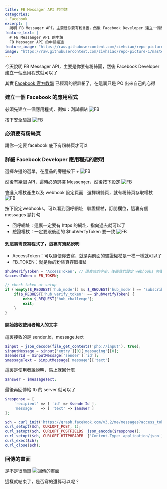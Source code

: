 ```yaml
---
title: FB Messager API 的申請
categories:
- Facebook
excerpt: |
  說明 FB Messager API，主要是你要有粉絲團，然後 Facebook Developer 建立一個應用程式就可以
feature_text: |
  # FB Messanger API 的申請
  FB Messager API 的申請經過
feature_image: "https://raw.githubusercontent.com/zivhsiao/repo-picture-1/master/images/milwaukee_1920x1278.jpg" 
image: "https://raw.githubusercontent.com/zivhsiao/repo-picture-1/master/images/milwaukee_1920x1278.jpg"  
---
```


今天說明 FB Messager API，主要是你要有粉絲團，然後 Facebook Developer 建立一個應用程式就可以了

其實 [Facebook 官方教學](https://developers.facebook.com/docs/messenger-platform/quickstart) 已經寫的很詳細了，在這裏只是 PO 出來自己的心得


<!-- more -->

### 建立一個 Facebook 的應用程式
必須先建立一個應用程式，例如：測試網站
![FB](https://raw.githubusercontent.com/zivhsiao/repo-picture-1/master/images/facebook_api/Facebook_for_Developers_1.png)

按下安全驗證
![FB](https://raw.githubusercontent.com/zivhsiao/repo-picture-1/master/images/facebook_api/Facebook_for_Developers.png)

### 必須要有粉絲頁
請你一定要 facebook 底下有粉絲頁才可以

### 詳細 Facebook Developer 應用程式的說明

選擇左邊的選單，在產品的旁邊按下 + 
![FB](https://raw.githubusercontent.com/zivhsiao/repo-picture-1/master/images/facebook_api/測試網站_-_情境_-_Facebook_for_Developers.png)

然後有幾個 API，這時必須選擇 Messenger，然後按下設定
![FB](https://raw.githubusercontent.com/zivhsiao/repo-picture-1/master/images/facebook_api/測試網站_-_主控板_-_Facebook_for_Developers.png)

會進入權杖產生以及 webhook 設定頁面，選擇粉絲頁，就有粉絲頁存取權杖
![FB](https://raw.githubusercontent.com/zivhsiao/repo-picture-1/master/images/facebook_api/測試網站_-_Messenger_-_Facebook_for_Developers.png)

按下設定webhooks，可以看到回呼網址，驗證權杖，訂閱欄位，這裏有個 messages 請打勾
- 回呼網址：這裏一定要有 https 的網址，指向過去就可以了
- 驗證權杖：一定要跟後面的 $hubVerifyToken 要一致
![FB](https://raw.githubusercontent.com/zivhsiao/repo-picture-1/master/images/facebook_api/測試網站_-_Messenger_-_Facebook_for_Developers_1.png)


#### 到這裏需要寫程式了，這裏有幾點說明
- AccessToken：可以隨便你去寫，就是與前面的驗證權杖是一模一樣就可以了
- FB_TOKEN：就是你的粉絲頁存取權杖

```php
$hubVerifyToken = 'AccessToken'; // 這裏寫的字串，後面我們設定 webhooks 時要一致
$accessToken = FB_TOKEN;

// check token at setup
if (!empty($_REQUEST['hub_mode']) && $_REQUEST['hub_mode'] == 'subscribe') {
    if($_REQUEST['hub_verify_token'] == $hubVerifyToken) {
        echo $_REQUEST['hub_challenge'];
        exit;
    }
}
```

#### 開始接收使用者輸入的文字
這裏接收的是 sender.id，message.text
```php
$input = json_decode(file_get_contents('php://input'), true);
$inputMessage = $input['entry'][0]['messaging'][0];
$senderId = $inputMessage['sender']['id'];
$messageText = $inputMessage['message']['text']
```

這裏是使用者說說明，馬上就回什麼
```php
$answer = $messageText;
```

最後再回傳給 fb 的 server 就可以了
```php
$response = [
    'recipient' => [ 'id' => $senderId ],
    'message'   => [ 'text' => $answer ]
];

$ch = curl_init('https://graph.facebook.com/v3.2/me/messages?access_token='.$accessToken);
curl_setopt($ch, CURLOPT_POST, 1);
curl_setopt($ch, CURLOPT_POSTFIELDS, json_encode($response));
curl_setopt($ch, CURLOPT_HTTPHEADER, ['Content-Type: application/json']);
curl_exec($ch);
curl_close($ch);
```

### 回傳的畫面

是不是很簡單
![回傳的畫面](https://raw.githubusercontent.com/zivhsiao/repo-picture-1/master/images/facebook_api/IMG_2201.png)

這樣就結束了，是否寫的還算可以呢？